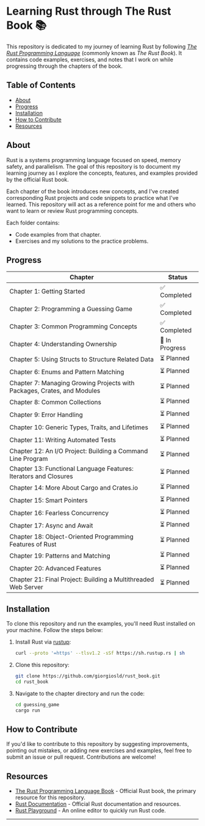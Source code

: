 # Learning Rust through The Rust Book 📚

This repository is dedicated to my journey of learning Rust by following [*The Rust Programming Language*](https://doc.rust-lang.org/stable/book/title-page.html) (commonly known as *The Rust Book*). It contains code examples, exercises, and notes that I work on while progressing through the chapters of the book.

## Table of Contents

- [About](#about)
- [Progress](#progress)
- [Installation](#installation)
- [How to Contribute](#how-to-contribute)
- [Resources](#resources)

## About

Rust is a systems programming language focused on speed, memory safety, and parallelism. The goal of this repository is to document my learning journey as I explore the concepts, features, and examples provided by the official Rust book.

Each chapter of the book introduces new concepts, and I've created corresponding Rust projects and code snippets to practice what I've learned. This repository will act as a reference point for me and others who want to learn or review Rust programming concepts.

Each folder contains:
- Code examples from that chapter.
- Exercises and my solutions to the practice problems.

## Progress

| Chapter                                                                 | Status   |
|-------------------------------------------------------------------------|----------|
| Chapter 1: Getting Started                                              | ✅ Completed |
| Chapter 2: Programming a Guessing Game                                  | ✅ Completed |
| Chapter 3: Common Programming Concepts                                  | ✅ Completed |
| Chapter 4: Understanding Ownership                                      | 🚧 In Progress |
| Chapter 5: Using Structs to Structure Related Data                      | ⏳ Planned |
| Chapter 6: Enums and Pattern Matching                                   | ⏳ Planned |
| Chapter 7: Managing Growing Projects with Packages, Crates, and Modules | ⏳ Planned |
| Chapter 8: Common Collections                                           | ⏳ Planned |
| Chapter 9: Error Handling                                               | ⏳ Planned |
| Chapter 10: Generic Types, Traits, and Lifetimes                        | ⏳ Planned |
| Chapter 11: Writing Automated Tests                                     | ⏳ Planned |
| Chapter 12: An I/O Project: Building a Command Line Program             | ⏳ Planned |
| Chapter 13: Functional Language Features: Iterators and Closures        | ⏳ Planned |
| Chapter 14: More About Cargo and Crates.io                              | ⏳ Planned |
| Chapter 15: Smart Pointers                                              | ⏳ Planned |
| Chapter 16: Fearless Concurrency                                        | ⏳ Planned |
| Chapter 17: Async and Await                                             | ⏳ Planned |
| Chapter 18: Object-Oriented Programming Features of Rust                | ⏳ Planned |
| Chapter 19: Patterns and Matching                                       | ⏳ Planned |
| Chapter 20: Advanced Features                                           | ⏳ Planned |
| Chapter 21: Final Project: Building a Multithreaded Web Server          | ⏳ Planned |


## Installation

To clone this repository and run the examples, you'll need Rust installed on your machine. Follow the steps below:

1. Install Rust via [rustup](https://www.rust-lang.org/tools/install):
    ```bash
    curl --proto '=https' --tlsv1.2 -sSf https://sh.rustup.rs | sh
    ```
2. Clone this repository:
    ```bash
    git clone https://github.com/giorgiosld/rust_book.git
    cd rust_book
    ```
3. Navigate to the chapter directory and run the code:
    ```bash
    cd guessing_game
    cargo run
    ```

## How to Contribute

If you'd like to contribute to this repository by suggesting improvements, pointing out mistakes, or adding new exercises and examples, feel free to submit an issue or pull request. Contributions are welcome!

## Resources

- [The Rust Programming Language Book](https://doc.rust-lang.org/stable/book/title-page.html) - Official Rust book, the primary resource for this repository.
- [Rust Documentation](https://www.rust-lang.org/learn) - Official Rust documentation and resources.
- [Rust Playground](https://play.rust-lang.org/) - An online editor to quickly run Rust code.

---

